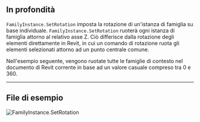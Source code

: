 ## In profondità
`FamilyInstance.SetRotation` imposta la rotazione di un'istanza di famiglia su base individuale. `FamilyInstance.SetRotation` ruoterà ogni istanza di famiglia attorno al relativo asse Z. Ciò differisce dalla rotazione degli elementi direttamente in Revit, in cui un comando di rotazione ruota gli elementi selezionati attorno ad un punto centrale comune.

Nell'esempio seguente, vengono ruotate tutte le famiglie di contesto nel documento di Revit corrente in base ad un valore casuale compreso tra 0 e 360.
___
## File di esempio

![FamilyInstance.SetRotation](./Revit.Elements.FamilyInstance.SetRotation_img.jpg)

